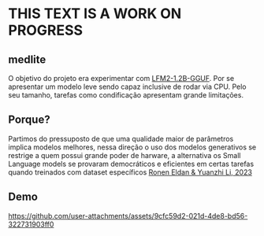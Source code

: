 # THIS TEXT IS A WORK ON PROGRESS 

## medlite
O objetivo do projeto era experimentar com [LFM2-1.2B-GGUF](https://huggingface.co/LiquidAI/LFM2-1.2B-GGUF). Por se apresentar um modelo leve sendo capaz inclusive de rodar via CPU. Pelo seu tamanho, tarefas como condificação apresentam grande limitações. 

## Porque?
Partimos do pressuposto de que uma qualidade maior de parâmetros implica modelos melhores, nessa direção o uso dos modelos generativos se restrige a quem possui grande poder de harware, a alternativa os Small Language models se provaram democráticos e eficientes em certas tarefas quando treinados com dataset específicos [Ronen Eldan & Yuanzhi Li, 2023](https://arxiv.org/abs/2305.07759)

## Demo
https://github.com/user-attachments/assets/9cfc59d2-021d-4de8-bd56-322731903ff0

